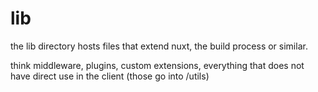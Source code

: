 # lib

the lib directory hosts files that extend nuxt, the build process or similar.

think middleware, plugins, custom extensions, everything that does not have direct use in the client (those go into /utils)